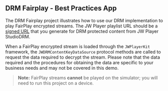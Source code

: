 ##  DRM Fairplay - Best Practices App

The DRM Fairplay project illustrates how to use our DRM implementation to play FairPlay encrypted streams. The JW Player playlist URL should be a [signed URL](https://docs.jwplayer.com/platform/reference/protect-your-content-with-signed-urls) that you generate for DRM protected content from JW Player StudioDRM.

When a FairPlay encrypted stream is loaded through the `JWPlayerKit` framework, the `JWDRMContentKeyDataSource` protocol methods are called to request the data required to decrypt the stream. Please note that the data required and the procedures for obtaining the data are specific to your business needs and may not be covered in this demo.

> **Note:** FairPlay streams **cannot** be played on the simulator; you will need to run this project on a device.
